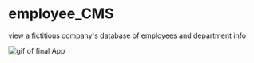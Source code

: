 # employee_CMS
view a fictitious company's database of employees and department info



<p>
<a target="_blank" rel="noopener noreferrer"><img src="/employee.gif" alt="gif of final App" style="max-width:100%;"></a>
  </p>



